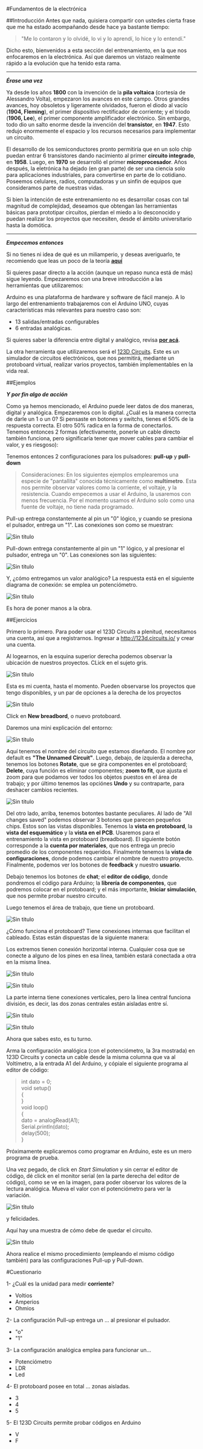 #Fundamentos de la electrónica

##Introducción
Antes que nada, quisiera compartir con ustedes cierta frase que me ha estado acompañando desde hace ya bastante tiempo:  
>"Me lo contaron y lo olvidé, lo vi y lo aprendí, lo hice y lo entendí."

Dicho esto, bienvenidos a esta sección del entrenamiento, en la que nos enfocaremos en la electrónica. Así que daremos un vistazo realmente rápido a la evolución que ha tenido esta rama.




----------

***Érase una vez***

Ya desde los años **1800** con la invención de la **pila voltaica** (cortesía de Alessandro Volta), empezaron los avances en este campo. Otros grandes avances, hoy obsoletos y ligeramente olvidados, fueron el diodo al vacío (**1904, Fleming**), el primer dispositivo rectificador de corriente; y el triodo (**1906, Lee**), el primer componente amplificador electrónico. Sin embargo, todo dio un salto enorme desde la invención del **transistor**, en **1947**. Esto redujo enormemente el espacio y los recursos necesarios para implementar un circuito.

El desarrollo de los semiconductores pronto permitiría que en un solo chip puedan entrar 6 transistores dando nacimiento al primer **circuito integrado**, en **1958**. Luego, en **1970** se desarrolló el primer **microprocesador**. Años después, la eletrónica ha dejado (en gran parte) de ser una ciencia solo para aplicaciones industriales, para convertirse en parte de lo cotidiano. Poseemos celulares, radios, computadoras y un sinfín de equipos que consideramos parte de nuestras vidas. 

Si bien la intención de este entrenamiento no es desarrollar cosas con tal magnitud de complejidad, deseamos que obtengan las herramientas básicas para prototipar circuitos, pierdan el miedo a lo desconocido y puedan realizar los proyectos que necesiten, desde el ámbito universitario hasta la domótica.

---

***Empecemos entonces***

Si no tienes ni idea de qué es un miliamperio, y deseas averiguarlo, te recomiendo que leas un poco de la teoría **[aquí](Teoria.md)** 

Si quieres pasar directo a la acción (aunque un repaso nunca está de más) sigue leyendo. Empezaremos con una breve introducción a las herramientas que utilizaremos:

Arduino es una plataforma de hardware y software de fácil manejo. A lo largo del entrenamiento trabajaremos con el Arduino UNO, cuyas características más relevantes para nuestro caso son:

- 13 salidas/entradas configurables
- 6 entradas analógicas.

Si quieres saber la diferencia entre digital y analógico, revisa **[por acá](DigitalVsAnalogico.md )**.

La otra herramienta que utilizaremos será el [123D Circuits](http://123d.circuits.io/). Este es un simulador de circuitos electrónicos, que nos permitirá, mediante un protoboard virtual, realizar varios proyectos, también implementables en la vida real.

##Ejemplos

***Y por fin algo de acción***

Como ya hemos mencionado, el Arduino puede leer datos de dos maneras, digital y analógica. Empezaremos con lo digital. ¿Cuál es la manera correcta de darle un 1 o un 0? Si pensaste en botones y switchs, tienes el 50% de la respuesta correcta. El otro 50% radica en la forma de conectarlos. Tenemos entonces 2 formas (efectivamente, ponerle un cable directo también funciona, pero significaría tener que mover cables para cambiar el valor, y es riesgoso):

Tenemos entonces 2 configuraciones para los pulsadores: **pull-up** y **pull-down**

>Consideraciones: En los siguientes ejemplos emplearemos una especie de "pantallita" conocida técnicamente como **multímetro**. Esta nos permite observar valores como la corriente, el voltaje, y la resistencia. Cuando empecemos a usar el Arduino, la usaremos con menos frecuencia. Por el momento usamos el Arduino solo como una fuente de voltaje, no tiene nada programado.

Pull-up entrega constantemente al pin un "0" lógico, y cuando se presiona el pulsador, entrega un "1". Las conexiones son como se muestran:

![Sin titulo](Imagenes/PullUp.JPG)

Pull-down entrega constantemente al pin un "1" lógico, y al presionar el pulsador, entrega un "0". Las conexiones son las siguientes:

![Sin titulo](Imagenes/PullDown.JPG)

Y, ¿cómo entregamos un valor analógico? La respuesta está en el siguiente diagrama de conexión: se emplea un potenciómetro.

![Sin titulo](Imagenes/Analog.JPG)

Es hora de poner manos a la obra. 

##Ejercicios

Primero lo primero.
Para poder usar el 123D Circuits a plenitud, necesitamos una cuenta, así que a registrarnos. Ingresar a <http://123d.circuits.io/>  y crear una cuenta.

Al logearnos, en la esquina superior derecha podemos observar la ubicación de nuestros proyectos. CLick en el sujeto gris.

![Sin titulo](Imagenes/123Da.JPG)

Esta es mi cuenta, hasta el momento. Pueden observarse los proyectos que tengo disponibles, y un par de opciones a la derecha de los proyectos

![Sin titulo](Imagenes/123Db.JPG)

Click en **New breadbord**, o nuevo protoboard.

Daremos una mini explicación del entorno:

![Sin titulo](Imagenes/123Dc.JPG)

Aquí tenemos el nombre del circuito que estamos diseñando. El nombre por default es **"The Unnamed Circuit"**. Luego, debajo, de izquierda a derecha, tenemos los botones **Rotate**, que se gira componentes en el protoboard; **Delete**, cuya función es eliminar componentes; **zoom to fit**, que ajusta el zoom para que podamos ver todos los objetos puestos en el área de trabajo; y por último tenemos las opciónes **Undo** y su contraparte, para deshacer cambios recientes.

![Sin titulo](Imagenes/123Dd.JPG)

Del otro lado, arriba, tenemos botontes bastante peculiares. Al lado de "All changes saved" podemos observar 3 botones que parecen pequeños chips. Estos son las vistas disponibles. Tenemos la **vista en protoboard**, la **vista del esquemático** y la **vista en el PCB**. Usaremos para el entrenamiento la vista en protoboard (breadboard). El siguiente botón corresponde a la **cuenta por materiales**, que nos entrega un precio promedio de los componentes requeridos. Finalmente tenemos la **vista de configuraciones**, donde podemos cambiar el nombre de nuestro proyecto. Finalmente, podemos ver los botones de **feedback** y nuestro **usuario**.

Debajo tenemos los botones de **chat**; el **editor de código**, donde pondremos el código para Arduino; la **librería de componentes**, que podremos colocar en el protoboard; y el más importante, **Iniciar simulación**, que nos permite probar nuestro circuito.

Luego tenemos el área de trabajo, que tiene un protoboard.

![Sin titulo](Imagenes/123De.JPG)

¿Cómo funciona el protoboard? 
Tiene conexiones internas que facilitan el cableado. Estas están dispuestas de la siguiente manera:

Los extremos tienen conexión horizontal interna. Cualquier cosa que se conecte a alguno de los pines en esa línea, también estará conectada a otra en la misma línea.

![Sin titulo](Imagenes/Proto1.JPG)

![Sin titulo](Imagenes/Proto4.JPG)

La parte interna tiene conexiones verticales, pero la línea central funciona división, es decir, las dos zonas centrales están aisladas entre sí.

![Sin titulo](Imagenes/Proto2.JPG)

![Sin titulo](Imagenes/Proto3.JPG)


Ahora que sabes esto, es tu turno.

Arma la configuración analógica (con el potenciómetro, la 3ra mostrada) en 123D Circuits y conecta un cable desde la misma columna que va al Voltímetro, a la entrada A1 del Arduino, y cópiale el siguiente programa al editor de código:

> int dato = 0;  
>void setup()  
{  
>}  
>void loop()   
{  
>dato = analogRead(A1);    
>Serial.println(dato);   
>delay(500);  
>}

Próximamente explicaremos como programar en Arduino, este es un mero programa de prueba.

Una vez pegado, de click en *Start Simulation* y sin cerrar el editor de código, dé click en el monitor serial (en la parte derecha del editor de código), como se ve en la imagen, para poder observar los valores de la lectura analógica. Mueva el valor con el potenciómetro para ver la variación. 

![Sin titulo](Imagenes/MonitorSerial.JPG)

y felicidades.

Aquí hay una muestra de cómo debe de quedar el circuito.

![Sin titulo](Imagenes/PlanchaEjer1.JPG)

Ahora realice el mismo procedimiento (empleando el mismo código también) para las configuraciones Pull-up y Pull-down.

#Cuestionario

1-  ¿Cuál es la unidad para medir **corriente**?
- Voltios
- Amperios
- Ohmios

2-  La configuración Pull-up entrega un ... al presionar el pulsador.
- "o"
- "1"

3-  La configuración analógica emplea para funcionar un...
- Potenciómetro
- LDR
- Led

4- El protoboard posee en total ... zonas aisladas.
- 3
- 4
- 5

5-  El 123D Circuits permite probar códigos en Arduino
- V
- F










